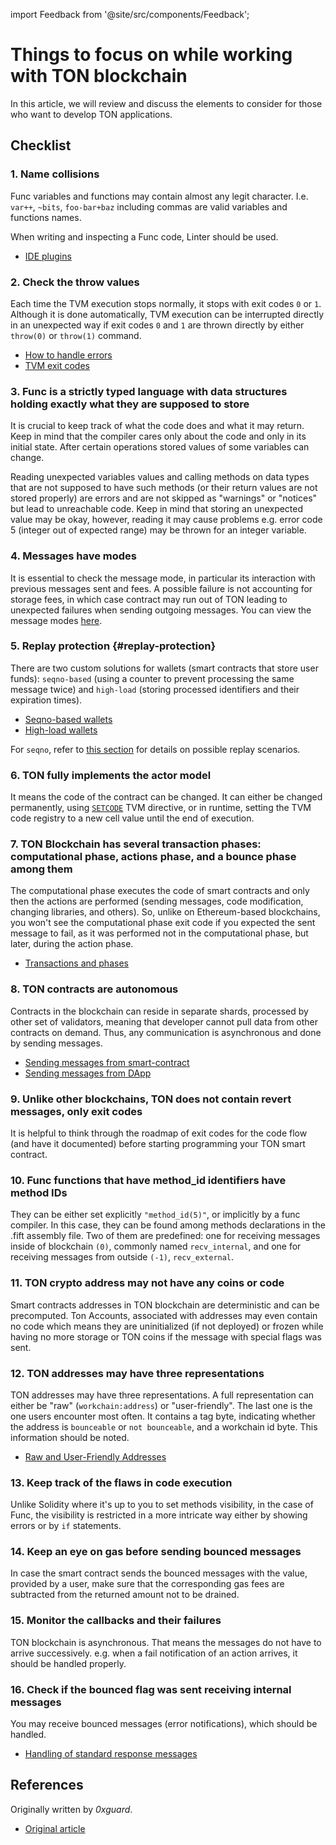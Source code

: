 import Feedback from '@site/src/components/Feedback';

# Things to focus on while working with TON blockchain

In this article, we will review and discuss the elements to consider for those who want to develop TON applications.

## Checklist

### 1. Name collisions

Func variables and functions may contain almost any legit character. I.e. `var++`, `~bits`, `foo-bar+baz` including commas are valid variables and functions names.

When writing and inspecting a Func code, Linter should be used.

- [IDE plugins](/v3/documentation/smart-contracts/getting-started/ide-plugins/)

### 2. Check the throw values

Each time the TVM execution stops normally, it stops with exit codes `0` or `1`. Although it is done automatically, TVM execution can be interrupted directly in an unexpected way if exit codes `0` and `1` are thrown directly by either `throw(0)` or `throw(1)` command.

- [How to handle errors](/v3/documentation/smart-contracts/func/docs/builtins#throwing-exceptions)
- [TVM exit codes](/v3/documentation/tvm/tvm-exit-codes)

### 3. Func is a strictly typed language with data structures holding exactly what they are supposed to store

It is crucial to keep track of what the code does and what it may return. Keep in mind that the compiler cares only about the code and only in its initial state. After certain operations stored values of some variables can change.

Reading unexpected variables values and calling methods on data types that are not supposed to have such methods (or their return values are not stored properly) are errors and are not skipped as "warnings" or "notices" but lead to unreachable code. Keep in mind that storing an unexpected value may be okay, however, reading it may cause problems e.g. error code 5 (integer out of expected range) may be thrown for an integer variable.

### 4. Messages have modes

It is essential to check the message mode, in particular its interaction with previous messages sent and fees. A possible failure is not accounting for storage fees, in which case contract may run out of TON leading to unexpected failures when sending outgoing messages. You can view the message modes [here](/v3/documentation/smart-contracts/message-management/sending-messages#message-modes).

### 5. Replay protection {#replay-protection}

There are two custom solutions for wallets (smart contracts that store user funds): `seqno-based` (using a counter to prevent processing the same message twice) and `high-load` (storing processed identifiers and their expiration times).

- [Seqno-based wallets](/v3/guidelines/dapps/asset-processing/payments-processing/#seqno-based-wallets)
- [High-load wallets](/v3/guidelines/dapps/asset-processing/payments-processing/#high-load-wallets)

For `seqno`, refer to [this section](/v3/documentation/smart-contracts/message-management/sending-messages#mode3) for details on possible replay scenarios.

### 6. TON fully implements the actor model

It means the code of the contract can be changed. It can either be changed permanently, using [`SETCODE`](/v3/documentation/smart-contracts/func/docs/stdlib#set_code) TVM directive, or in runtime, setting the TVM code registry to a new cell value until the end of execution.

### 7. TON Blockchain has several transaction phases: computational phase, actions phase, and a bounce phase among them

The computational phase executes the code of smart contracts and only then the actions are performed (sending messages, code modification, changing libraries, and others). So, unlike on Ethereum-based blockchains, you won't see the computational phase exit code if you expected the sent message to fail, as it was performed not in the computational phase, but later, during the action phase.

- [Transactions and phases](/v3/documentation/tvm/tvm-overview#transactions-and-phases)

### 8. TON contracts are autonomous

Contracts in the blockchain can reside in separate shards, processed by other set of validators, meaning that developer cannot pull data from other contracts on demand. Thus, any communication is asynchronous and done by sending messages.

- [Sending messages from smart-contract](/v3/documentation/smart-contracts/message-management/sending-messages)
- [Sending messages from DApp](/v3/guidelines/ton-connect/guidelines/sending-messages)

### 9. Unlike other blockchains, TON does not contain revert messages, only exit codes

It is helpful to think through the roadmap of exit codes for the code flow (and have it documented) before starting programming your TON smart contract.

### 10. Func functions that have method_id identifiers have method IDs

They can be either set explicitly `"method_id(5)"`, or implicitly by a func compiler. In this case, they can be found among methods declarations in the .fift assembly file. Two of them are predefined: one for receiving messages inside of blockchain `(0)`, commonly named `recv_internal`, and one for receiving messages from outside `(-1)`, `recv_external`.

### 11. TON crypto address may not have any coins or code

Smart contracts addresses in TON blockchain are deterministic and can be precomputed. Ton Accounts, associated with addresses may even contain no code which means they are uninitialized (if not deployed) or frozen while having no more storage or TON coins if the message with special flags was sent.

### 12. TON addresses may have three representations

TON addresses may have three representations.
A full representation can either be "raw" (`workchain:address`) or "user-friendly". The last one is the one users encounter most often. It contains a tag byte, indicating whether the address is `bounceable` or `not bounceable`, and a workchain id byte. This information should be noted.

- [Raw and User-Friendly Addresses](/v3/documentation/smart-contracts/addresses#raw-and-user-friendly-addresses)

### 13. Keep track of the flaws in code execution

Unlike Solidity where it's up to you to set methods visibility, in the case of Func, the visibility is restricted in a more intricate way either by showing errors or by `if` statements.

### 14. Keep an eye on gas before sending bounced messages

In case the smart contract sends the bounced messages with the value, provided by a user, make sure that the corresponding gas fees are subtracted from the returned amount not to be drained.

### 15. Monitor the callbacks and their failures

TON blockchain is asynchronous. That means the messages do not have to arrive successively. e.g. when a fail notification of an action arrives, it should be handled properly.

### 16. Check if the bounced flag was sent receiving internal messages

You may receive bounced messages (error notifications), which should be handled.

- [Handling of standard response messages](/v3/documentation/smart-contracts/message-management/internal-messages#handling-of-standard-response-messages)

## References

Originally written by *0xguard*.

- [Original article](https://0xguard.com/things_to_focus_on_while_working_with_ton_blockchain)

<Feedback />

